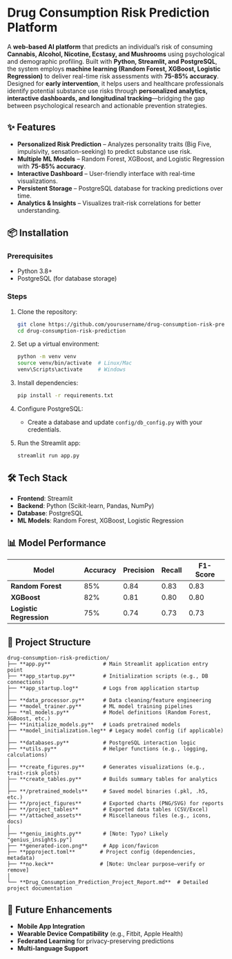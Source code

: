 # Drug Consumption Risk Prediction Platform  

A **web-based AI platform** that predicts an individual’s risk of consuming **Cannabis, Alcohol, Nicotine, Ecstasy, and Mushrooms** using psychological and demographic profiling. Built with **Python, Streamlit, and PostgreSQL**, the system employs **machine learning (Random Forest, XGBoost, Logistic Regression)** to deliver real-time risk assessments with **75-85% accuracy**. Designed for **early intervention**, it helps users and healthcare professionals identify potential substance use risks through **personalized analytics, interactive dashboards, and longitudinal tracking**—bridging the gap between psychological research and actionable prevention strategies.  


## ✨ Features  

- **Personalized Risk Prediction** – Analyzes personality traits (Big Five, impulsivity, sensation-seeking) to predict substance use risk.  
- **Multiple ML Models** – Random Forest, XGBoost, and Logistic Regression with **75-85% accuracy**.  
- **Interactive Dashboard** – User-friendly interface with real-time visualizations.  
- **Persistent Storage** – PostgreSQL database for tracking predictions over time.  
- **Analytics & Insights** – Visualizes trait-risk correlations for better understanding.  

## 📦 Installation  

### Prerequisites  
- Python 3.8+  
- PostgreSQL (for database storage)  

### Steps  
1. Clone the repository:  
   ```bash  
   git clone https://github.com/yourusername/drug-consumption-risk-prediction.git  
   cd drug-consumption-risk-prediction  
   ```  

2. Set up a virtual environment:  
   ```bash  
   python -m venv venv  
   source venv/bin/activate  # Linux/Mac  
   venv\Scripts\activate     # Windows  
   ```  

3. Install dependencies:  
   ```bash  
   pip install -r requirements.txt  
   ```  

4. Configure PostgreSQL:  
   - Create a database and update `config/db_config.py` with your credentials.  

5. Run the Streamlit app:  
   ```bash  
   streamlit run app.py  
   ```  

## 🛠️ Tech Stack  

- **Frontend**: Streamlit  
- **Backend**: Python (Scikit-learn, Pandas, NumPy)  
- **Database**: PostgreSQL  
- **ML Models**: Random Forest, XGBoost, Logistic Regression  

## 📊 Model Performance  

| Model               | Accuracy | Precision | Recall | F1-Score |  
|---------------------|----------|-----------|--------|----------|  
| **Random Forest**   | 85%      | 0.84      | 0.83   | 0.83     |  
| **XGBoost**         | 82%      | 0.81      | 0.80   | 0.80     |  
| **Logistic Regression** | 75%  | 0.74      | 0.73   | 0.73     |  

## 📂 Project Structure  

```  
drug-consumption-risk-prediction/  
├── **app.py**                 # Main Streamlit application entry point  
├── **app_startup.py**         # Initialization scripts (e.g., DB connections)  
├── **app_startup.log**        # Logs from application startup  
│  
├── **data_processor.py**      # Data cleaning/feature engineering  
├── **model_trainer.py**       # ML model training pipelines  
├── **ml_models.py**           # Model definitions (Random Forest, XGBoost, etc.)  
├── **initialize_models.py**   # Loads pretrained models  
├── **model_initialization.leg** # Legacy model config (if applicable)  
│  
├── **databases.py**           # PostgreSQL interaction logic  
├── **utils.py**               # Helper functions (e.g., logging, calculations)  
│  
├── **create_figures.py**      # Generates visualizations (e.g., trait-risk plots)  
├── **create_tables.py**       # Builds summary tables for analytics  
│  
├── **/pretrained_models**     # Saved model binaries (.pkl, .h5, etc.)  
├── **/project_figures**       # Exported charts (PNG/SVG) for reports  
├── **/project_tables**        # Exported data tables (CSV/Excel)  
├── **/attached_assets**       # Miscellaneous files (e.g., icons, docs)  
│  
├── **geniu_imights.py**       # [Note: Typo? Likely "genius_insights.py"]  
├── **generated-icon.png**     # App icon/favicon  
├── **ppproject.toml**        # Project config (dependencies, metadata)  
├── **no.keck**               # [Note: Unclear purpose—verify or remove]  
│  
└── **Drug_Consumption_Prediction_Project_Report.md**  # Detailed project documentation  
```  

## 🔮 Future Enhancements  

- **Mobile App Integration**  
- **Wearable Device Compatibility** (e.g., Fitbit, Apple Health)  
- **Federated Learning** for privacy-preserving predictions  
-  **Multi-language Support**  
